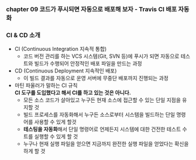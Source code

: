 ### chapter 09 코드가 푸시되면 자동으로 배포해 보자 - Travis CI 배포 자동화 

### CI & CD 소개
- CI (Continuous Integration 지속적 통합)
  - 코드 버전 관리를 하는 VCS 시스템(Git, SVN 등)에 푸시가 되면 자동으로 테스트와 빌드가 수행되어 안정적인 배포 파일을 만드는 과정  
- CD (Continuous Deployment 지속적인 배포)  
  - 이 빌드 결과를 자동으로 운영 서버에 무중단 배포까지 진행되는 과정
- 마틴 파울러가 말하는 CI 규칙  
  **CI 도구를 도입했다고 해서 CI를 하고 있는 것은 아니다.**
    - 모든 소스 코드가 살아있고 누구든 현재 소스에 접근할 수 있는 단일 지점을 유지할 것  
    - 빌드 프로세스를 자동화해서 누구든 소스로부터 시스템을 빌드하는 단일 명령어를 사용할 수 있게 할것 
    - **테스팅을 자동화**해서 단일 명령어로 언제든지 시스템에 대한 건전한 테스트 수트를 실행할 수 있게 할 것  
    - 누구나 현재 실행 파일을 얻으면 지금까지 완전한 실행 파일을 얻었다는 확신을 하게 할 것  